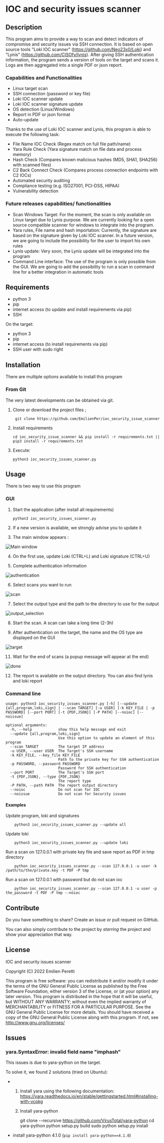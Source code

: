 # IOC and security issues scanner
## Description
This program aims to provide a way to scan and detect indicators of compromise and security issues via SSH connection.
It is based on open source tools "Loki IOC scanner" (<https://github.com/Neo23x0/Loki>) and "Lynis" (<https://github.com/CISOfy/lynis>). 
After giving SSH authentication information, the program sends a version of tools on the target and scans it. Logs are then aggregated into a single PDF or json report.
### Capabilities and Functionalities
- Linux target scan
- SSH connection (password or key file)
- Loki IOC scanner update
- Loki IOC scanner signature update
- OS detection (Linux/Windows)
- Report in PDF or json format
- Auto-update

Thanks to the use of Loki IOC scanner and Lynis, this program is able to execute the following task:
- File Name IOC Check (Regex match on full file path/name)
- Yara Rule Check (Yara signature match on file data and process memory)
- Hash Check (Compares known malicious hashes (MD5, SHA1, SHA256) with scanned files)
- C2 Back Connect Check (Compares process connection endpoints with C2 IOCs)
- Automated security auditing
- Compliance testing (e.g. ISO27001, PCI-DSS, HIPAA)
- Vulnerability detection

### Future releases capabilities/ functionalities
- Scan Windows Target: For the moment, the scan is only available on Linux target due to Lynis purpose. We are currently looking for a open source compatible scanner for windows to integrate into the program.
- Yara rules, File name and hash importation: Currently, the signature are based on the signature given by Loki IOC scanner. In a future version, we are going to include the possibility for the user to import his own rules
- Lynis update: Very soon, the Lynis update will be integrated into the program
- Command Line interface: The use of the program is only possible from the GUI. We are going to add the possibility to run a scan in command line for a better integration in automatic tools

## Requirements
- python 3
- pip
- internet access (to update and install requirements via pip)
- SSH

On the target: 
- python 3
- pip
- internet access (to install requirements via pip)
- SSH user with sudo right

## Installation
There are multiple options available to install this program
### From Git
The very latest developments can be obtained via git.
1. Clone or download the project files ;

        git clone https://github.com/EmilienPer/ioc_security_issue_scanner
2. Install requirements

       cd ioc_security_issue_scanner && pip install -r requirements.txt || pip3 install -r requirements.txt    
4. Execute:

       python3 ioc_security_issues_scanner.py

## Usage
There is two way to use this program 
### GUI
1. Start the application (after install all requirements)

       python3 ioc_security_issues_scanner.py
       
2. If a new version is available, we strongly advise you to update it

3. The main window appears :


 ![Main window](/images/main_window.png)
 
 
4. On the first use, update Loki (CTRL+L) and Loki signature (CTRL+U)

5. Complete authentication information


 ![authentication](/images/authentication.PNG)
 
 
6. Select scans you want to run


  ![scan](/images/scans.PNG)
  
  
7.  Select the output type and the path to the directory to use for the output


  ![output_selection](/images/output.PNG)
  
  
8. Start the scan. A  scan can take a long time (2-3h)

10. After authentication on the target, the name and the OS type are displayed on the GUI


  ![target](/images/target.PNG)
  
  
11. Wait for the end of scans (a popup message will appear at the end)

  ![done](/images/done.PNG)
  
12. The report is available on the output directory. You can also find lynis and loki report

### Command line
    usage: python3 ioc_security_issues_scanner.py [-h] [--update {all,program,loki,sign} | --scan TARGET] [-u USER] [-k KEY_FILE | -p PASSWORD] [--port PORT] [-t {PDF,JSON}] [-P PATH] [--noioc] [--noissue]    
        
    optional arguments:
      -h, --help            show this help message and exit
      --update {all,program,loki,sign}
                            Use this option to update an element of this program
      --scan TARGET         The target IP address
      -u USER, --user USER  The Target's SSH username
      -k KEY_FILE, --key_file KEY_FILE
                            Path to the private key for SSH authentication
      -p PASSWORD, --password PASSWORD
                            Password for SSH authentication
      --port PORT           The Target's SSH port
      -t {PDF,JSON}, --type {PDF,JSON}
                            The report type
      -P PATH, --path PATH  The report output directory
      --noioc               Do not scan for IOC
      --noissue             Do not scan for Security issues
      
#### Examples
Update program, loki and signatures
        
        python3 ioc_security_issues_scanner.py --update all

Update loki
            
        python3 ioc_security_issues_scanner.py --update loki

Run a scan on 127.0.0.1 with private key file and save report as PDF in tmp directory

        python ioc_security_issues_scanner.py --scan 127.0.0.1 -u user -k /path/to/the/private.key -t PDF -P tmp
        
Run a scan on 127.0.0.1 with  password but do not scan ioc

        python ioc_security_issues_scanner.py --scan 127.0.0.1 -u user -p the_password -t PDF -P tmp --noioc
     
## Contribute
Do you have something to share? Create an issue or pull request on GitHub. 

You can also simply contribute to the project by _starring_ the project and show your appreciation that way.

## License
IOC and security issues scanner

 Copyright (C) 2022 Emilien Peretti
 
This program is free software: you can redistribute it and/or modify it under the terms of the GNU General Public License as published by the Free Software Foundation, either version 3 of the License, or (at your option) any later version.
This program is distributed in the hope that it will be useful, but WITHOUT ANY WARRANTY; without even the implied warranty of MERCHANTABILITY or FITNESS FOR A PARTICULAR PURPOSE. See the GNU General Public License for more details.
You should have received a copy of the GNU General Public License along with this program. If not, see http://www.gnu.org/licenses/
## Issues
### yara.SyntaxError: invalid field name "imphash"
This issues is due to yara-python on the target. 

To solve it, we found 2 solutions (tried on Ubuntu):
- 1. Install yara using the following documentation: https://yara.readthedocs.io/en/stable/gettingstarted.html#installing-with-vcpkg
  2. Install yara-python

        git clone --recursive https://github.com/VirusTotal/yara-python
        cd yara-python
        python setup.py build
        sudo python setup.py install
- install yara-python 4.1.0 (`pip install yara-python==4.1.0`)
